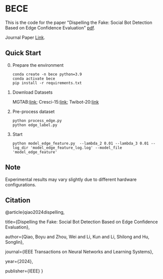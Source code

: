 # BECE

This is the code for the paper "Dispelling the Fake: Social Bot Detection Based on Edge Confidence Evaluation" [pdf](https://wcnux7s65wu6.feishu.cn/file/SxSzbTrgWoKxKsxpje1cRWHlnEd).

Journal Paper [Link](https://ieeexplore.ieee.org/abstract/document/10530431).
## Quick Start

0. Prepare the environment
    ```
    conda create -n bece python=3.9
    conda activate bece
    pip install -r requirements.txt
    ```
1. Download Datasets

    MGTAB:[link](https://drive.usercontent.google.com/download?id=1gbWNOoU1JB8RrTu2a5j9KMNVa9wX72Fe&export=download&authuser=0);  Cresci-15:[link](https://drive.usercontent.google.com/download?id=1AzMUNt70we5G2DShS8hk5qH95VR9HfD3&export=download&authuser=0); Twibot-20:[link](https://github.com/BunsenFeng/TwiBot-20)
2. Pre-process dataset

    ```
    python process_edge.py
    python edge_label.py
    ```
3. Start

    ```
    python model_edge_feature.py  --lambda_2 0.01 --lambda_3 0.01 --log_dir 'model_edge_feature_log.log' --model_file 'model_edge_feature' 
    ```

## Note
Experimental results may vary slightly due to different hardware configurations.

## Citation


@article{qiao2024dispelling,
  
  title={Dispelling the Fake: Social Bot Detection Based on Edge Confidence Evaluation},
  
  author={Qiao, Boyu and Zhou, Wei and Li, Kun and Li, Shilong and Hu, Songlin},
  
  journal={IEEE Transactions on Neural Networks and Learning Systems},
  
  year={2024},
  
  publisher={IEEE}
}
